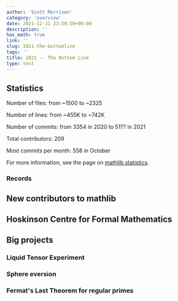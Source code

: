 ```yaml
---
author: 'Scott Morrison'
category: 'overview'
date: 2021-12-31 23:59:59+00:00
description: ''
has_math: true
link: ''
slug: 2021-the-bottomline
tags: ''
title: 2021 -- The Bottom Line
type: text
---
```


## Statistics

Number of files: from ~1500 to ~2325

Number of lines: from ~455K to ~742K

Number of commits: from 3354 in 2020 to 51?? in 2021

Total contributors: 209

Most commits per month: 558 in October

For more information, see the page on [mathlib statistics](https://leanprover-community.github.io/mathlib_stats.html).

### Records

## New contributors to mathlib

## Hoskinson Centre for Formal Mathematics

## Big projects

### Liquid Tensor Experiment

### Sphere eversion

### Fermat's Last Theorem for regular primes

